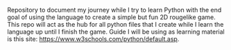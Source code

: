 Repository to document my journey while I try to learn Python with the end goal of using the language to create a simple but fun 2D rougelike game. This repo will act as the hub for all python files that I create while I learn the language up until I finish the game. Guide I will be using as learning material is this site: https://www.w3schools.com/python/default.asp.
